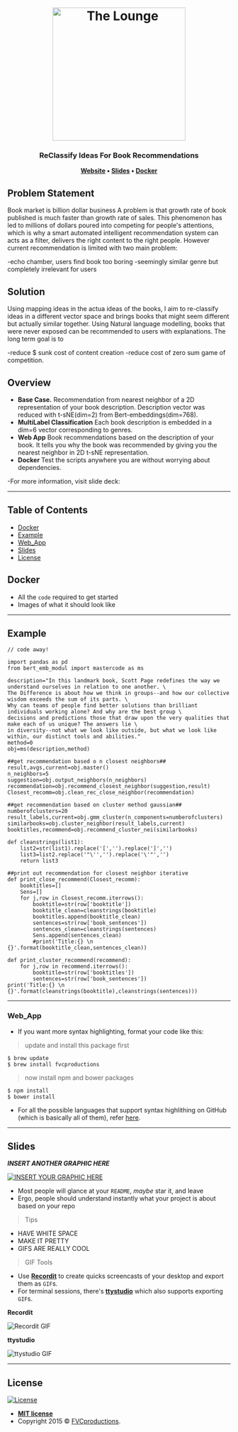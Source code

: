 <h1 align="center">
	<img
		width="300"
		alt="The Lounge"
		src="https://scontent-yyz1-1.xx.fbcdn.net/v/t1.0-9/62200292_10157411681371974_7461257159871823872_n.jpg?_nc_cat=107&_nc_ht=scontent-yyz1-1.xx&oh=c76009347bb601ab5d8cdd894ce0467c&oe=5D80E6C7">
</h1>

<h3 align="center">
	ReClassify Ideas For Book Recommendations
</h3>

<p align="center">
	<strong>
		<a href="http://platoni.city/">Website</a>
		•
		<a href="http://platoni.city/">Slides</a>
		•
		<a href="http://platoni.city/">Docker</a>
	</strong>
</p>


## Problem Statement

Book market is billion dollar business A problem is that growth rate of book published is much faster than growth rate of sales. This phenomenon has led to millions of dollars poured into competing for people's attentions, which is why a smart automated intelligent recommendation system can acts as a filter, delivers the right content to the right people. However current recommendation is limited with two main problem:

-echo chamber, users find book too boring 
-seemingly similar genre but completely irrelevant for users

## Solution
Using mapping ideas in the actua ideas of the books, I aim to re-classify ideas in a different vector space and brings books that might seem different but actually similar together. Using Natural language modelling, books that were never exposed can be recommended to users with explanations. The long term goal is to 

-reduce $ sunk cost of content creation
-reduce cost of zero sum game of competition.

## Overview

* **Base Case.** Recommendation from nearest neighbor of a 2D representation of your book description. Description vector was reduced with t-sNE(dim=2) from Bert-embeddings(dim=768). 
* **MultiLabel Classification** Each book description is embedded in a dim=6 vector corresponding to genres. 
* **Web App** Book recommendations based on the description of your book. It tells you why the book was recommended by giving you the nearest neighbor in 2D t-sNE representation.
* **Docker** Test the scripts anywhere you are without worrying about dependencies. 

-For more information, visit slide deck:  

---

## Table of Contents 


- [Docker](#docker)
- [Example](#example)
- [Web_App](#web_app)
- [Slides](#slides)
- [License](#license)


## Docker

- All the `code` required to get started
- Images of what it should look like

---
## Example 

```pythons
// code away!

import pandas as pd
from bert_emb_modul import mastercode as ms

description="In this landmark book, Scott Page redefines the way we understand ourselves in relation to one another. \
The Difference is about how we think in groups--and how our collective wisdom exceeds the sum of its parts. \
Why can teams of people find better solutions than brilliant individuals working alone? And why are the best group \
decisions and predictions those that draw upon the very qualities that make each of us unique? The answers lie \
in diversity--not what we look like outside, but what we look like within, our distinct tools and abilities."
method=0
obj=ms(description,method)

##get recommendation based o n closest neighbors##
result,avgs,current=obj.master()
n_neighbors=5
suggestion=obj.output_neighbors(n_neighbors)
recommendation=obj.recommend_closest_neighbor(suggestion,result)
Closest_recomm=obj.clean_rec_close_neighbor(recommendation)

##get recommendation based on cluster method gaussian##
numberofclusters=20
result_labels,current=obj.gmm_cluster(n_components=numberofclusters)
similarbooks=obj.cluster_neighbor(result_labels,current)
booktitles,recommend=obj.recommend_cluster_nei(similarbooks)

def cleanstrings(list1):
    list2=str(list1).replace('[','').replace(']','')
    list3=list2.replace('"\'','').replace('\'"','')
    return list3

##print out recommendation for closest neighbor iterative
def print_close_recommend(Closest_recomm):
    booktitles=[]
    Sens=[]
    for j,row in Closest_recomm.iterrows():
        booktitle=str(row['booktitle'])
        booktitle_clean=cleanstrings(booktitle)
        booktitles.append(booktitle_clean)
        sentences=str(row['book_sentences'])
        sentences_clean=cleanstrings(sentences)
        Sens.append(sentences_clean)
        #print('Title:{} \n {}'.format(booktitle_clean,sentences_clean))

def print_cluster_recommend(recommend):
    for j,row in recommend.iterrows():
        booktitle=str(row['booktitles'])
        sentences=str(row['book_sentences'])
print('Title:{} \n {}'.format(cleanstrings(booktitle),cleanstrings(sentences)))
```
---
### Web_App

- If you want more syntax highlighting, format your code like this:

> update and install this package first

```shell
$ brew update
$ brew install fvcproductions
```

> now install npm and bower packages

```shell
$ npm install
$ bower install
```

- For all the possible languages that support syntax highlithing on GitHub (which is basically all of them), refer <a href="https://github.com/github/linguist/blob/master/lib/linguist/languages.yml" target="_blank">here</a>.

---

## Slides

***INSERT ANOTHER GRAPHIC HERE***

[![INSERT YOUR GRAPHIC HERE](http://i.imgur.com/dt8AUb6.png)]()

- Most people will glance at your `README`, *maybe* star it, and leave
- Ergo, people should understand instantly what your project is about based on your repo

> Tips

- HAVE WHITE SPACE
- MAKE IT PRETTY
- GIFS ARE REALLY COOL

> GIF Tools

- Use <a href="http://recordit.co/" target="_blank">**Recordit**</a> to create quicks screencasts of your desktop and export them as `GIF`s.
- For terminal sessions, there's <a href="https://github.com/chjj/ttystudio" target="_blank">**ttystudio**</a> which also supports exporting `GIF`s.

**Recordit**

![Recordit GIF](http://g.recordit.co/iLN6A0vSD8.gif)

**ttystudio**

![ttystudio GIF](https://raw.githubusercontent.com/chjj/ttystudio/master/img/example.gif)



---

## License

[![License](http://img.shields.io/:license-mit-blue.svg?style=flat-square)](http://badges.mit-license.org)

- **[MIT license](http://opensource.org/licenses/mit-license.php)**
- Copyright 2015 © <a href="http://fvcproductions.com" target="_blank">FVCproductions</a>.
